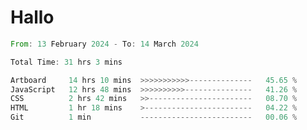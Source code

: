 # Hallo
<!--START_SECTION:waka-->

```rust
From: 13 February 2024 - To: 14 March 2024

Total Time: 31 hrs 3 mins

Artboard     14 hrs 10 mins  >>>>>>>>>>>--------------   45.65 %
JavaScript   12 hrs 48 mins  >>>>>>>>>>---------------   41.26 %
CSS          2 hrs 42 mins   >>-----------------------   08.70 %
HTML         1 hr 18 mins    >------------------------   04.22 %
Git          1 min           -------------------------   00.06 %
```

<!--END_SECTION:waka-->

